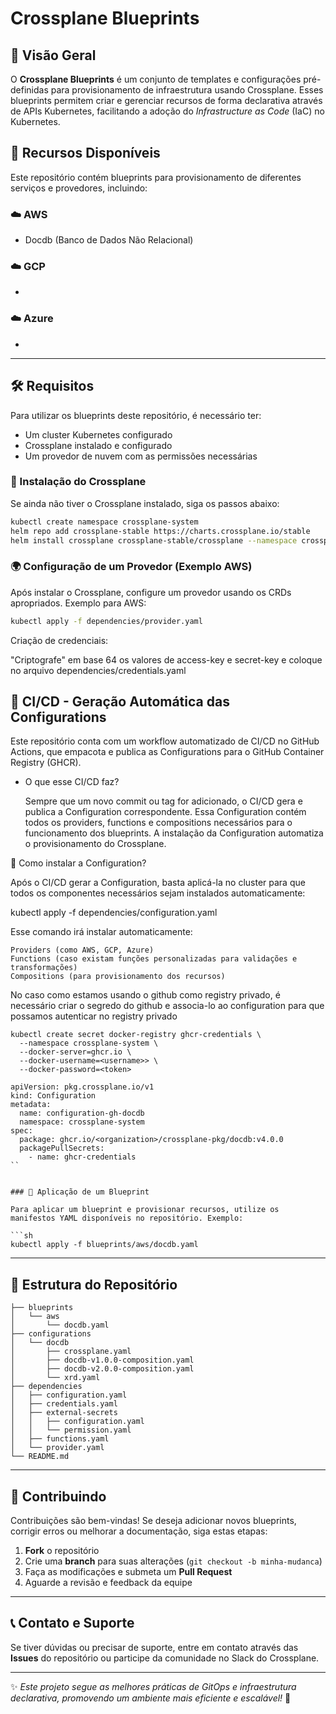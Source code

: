 # Crossplane Blueprints

## 📌 Visão Geral

O **Crossplane Blueprints** é um conjunto de templates e configurações pré-definidas para provisionamento de infraestrutura usando Crossplane. Esses blueprints permitem criar e gerenciar recursos de forma declarativa através de APIs Kubernetes, facilitando a adoção do *Infrastructure as Code* (IaC) no Kubernetes.

## 📂 Recursos Disponíveis

Este repositório contém blueprints para provisionamento de diferentes serviços e provedores, incluindo:

### ☁️ AWS
- Docdb (Banco de Dados Não Relacional)


### ☁️ GCP
- 

### ☁️ Azure
- 

---

## 🛠️ Requisitos

Para utilizar os blueprints deste repositório, é necessário ter:
- Um cluster Kubernetes configurado
- Crossplane instalado e configurado
- Um provedor de nuvem com as permissões necessárias

### 🔧 Instalação do Crossplane

Se ainda não tiver o Crossplane instalado, siga os passos abaixo:

```sh
kubectl create namespace crossplane-system
helm repo add crossplane-stable https://charts.crossplane.io/stable
helm install crossplane crossplane-stable/crossplane --namespace crossplane-system
```

### 🌍 Configuração de um Provedor (Exemplo AWS)

Após instalar o Crossplane, configure um provedor usando os CRDs apropriados. Exemplo para AWS:

```sh
kubectl apply -f dependencies/provider.yaml
```

Criação de credenciais:

"Criptografe" em base 64 os valores de access-key e secret-key e coloque no arquivo dependencies/credentials.yaml


## 🚀 CI/CD - Geração Automática das Configurations

Este repositório conta com um workflow automatizado de CI/CD no GitHub Actions, que empacota e publica as Configurations para o GitHub Container Registry (GHCR).
- O que esse CI/CD faz?

    Sempre que um novo commit ou tag for adicionado, o CI/CD gera e publica a Configuration correspondente.
    Essa Configuration contém todos os providers, functions e compositions necessários para o funcionamento dos blueprints.
    A instalação da Configuration automatiza o provisionamento do Crossplane.

📌 Como instalar a Configuration?

Após o CI/CD gerar a Configuration, basta aplicá-la no cluster para que todos os componentes necessários sejam instalados automaticamente:

kubectl apply -f dependencies/configuration.yaml

Esse comando irá instalar automaticamente:

    Providers (como AWS, GCP, Azure)
    Functions (caso existam funções personalizadas para validações e transformações)
    Compositions (para provisionamento dos recursos)


No caso como estamos usando o github como registry privado, é necessário criar o segredo do github e associa-lo ao configuration para que possamos autenticar no registry privado

```
kubectl create secret docker-registry ghcr-credentials \
  --namespace crossplane-system \
  --docker-server=ghcr.io \
  --docker-username=<username>> \
  --docker-password=<token>
```

```
apiVersion: pkg.crossplane.io/v1
kind: Configuration
metadata:
  name: configuration-gh-docdb
  namespace: crossplane-system
spec:
  package: ghcr.io/<organization>/crossplane-pkg/docdb:v4.0.0
  packagePullSecrets:
    - name: ghcr-credentials
``


### 🚀 Aplicação de um Blueprint

Para aplicar um blueprint e provisionar recursos, utilize os manifestos YAML disponíveis no repositório. Exemplo:

```sh
kubectl apply -f blueprints/aws/docdb.yaml
```

---

## 📁 Estrutura do Repositório

```
├── blueprints
│   └── aws
│       └── docdb.yaml
├── configurations
│   └── docdb
│       ├── crossplane.yaml
│       ├── docdb-v1.0.0-composition.yaml
│       ├── docdb-v2.0.0-composition.yaml
│       └── xrd.yaml
├── dependencies
│   ├── configuration.yaml
│   ├── credentials.yaml
│   ├── external-secrets
│   │   ├── configuration.yaml
│   │   └── permission.yaml
│   ├── functions.yaml
│   └── provider.yaml
└── README.md
```

---

## 🤝 Contribuindo

Contribuições são bem-vindas! Se deseja adicionar novos blueprints, corrigir erros ou melhorar a documentação, siga estas etapas:

1. **Fork** o repositório
2. Crie uma **branch** para suas alterações (`git checkout -b minha-mudanca`)
3. Faça as modificações e submeta um **Pull Request**
4. Aguarde a revisão e feedback da equipe

---

## 📞 Contato e Suporte

Se tiver dúvidas ou precisar de suporte, entre em contato através das **Issues** do repositório ou participe da comunidade no Slack do Crossplane.

---

✨ *Este projeto segue as melhores práticas de GitOps e infraestrutura declarativa, promovendo um ambiente mais eficiente e escalável!* 🚀


